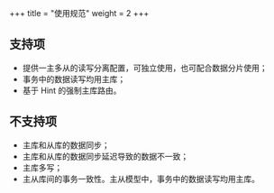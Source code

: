 +++
title = "使用规范"
weight = 2
+++

## 支持项

* 提供一主多从的读写分离配置，可独立使用，也可配合数据分片使用；
* 事务中的数据读写均用主库；
* 基于 Hint 的强制主库路由。

## 不支持项

* 主库和从库的数据同步；
* 主库和从库的数据同步延迟导致的数据不一致；
* 主库多写；
* 主从库间的事务一致性。主从模型中，事务中的数据读写均用主库。
